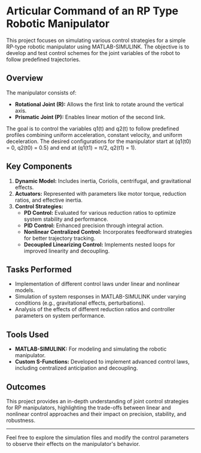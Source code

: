 # Articular Command of an RP Type Robotic Manipulator

This project focuses on simulating various control strategies for a simple RP-type robotic manipulator using MATLAB-SIMULINK. The objective is to develop and test control schemes for the joint variables of the robot to follow predefined trajectories. 

## Overview

The manipulator consists of:
- **Rotational Joint (R):** Allows the first link to rotate around the vertical axis.
- **Prismatic Joint (P):** Enables linear motion of the second link.

The goal is to control the variables q1(t) and q2(t) to follow predefined profiles combining uniform acceleration, constant velocity, and uniform deceleration. The desired configurations for the manipulator start at (q1(t0) = 0, q2(t0) = 0.5) and end at (q1(t1) = π/2, q2(t1) = 1).


## Key Components

1. **Dynamic Model:** Includes inertia, Coriolis, centrifugal, and gravitational effects.
2. **Actuators:** Represented with parameters like motor torque, reduction ratios, and effective inertia.
3. **Control Strategies:** 
   - **PD Control:** Evaluated for various reduction ratios to optimize system stability and performance.
   - **PID Control:** Enhanced precision through integral action.
   - **Nonlinear Centralized Control:** Incorporates feedforward strategies for better trajectory tracking.
   - **Decoupled Linearizing Control:** Implements nested loops for improved linearity and decoupling.

## Tasks Performed

- Implementation of different control laws under linear and nonlinear models.
- Simulation of system responses in MATLAB-SIMULINK under varying conditions (e.g., gravitational effects, perturbations).
- Analysis of the effects of different reduction ratios and controller parameters on system performance.

## Tools Used

- **MATLAB-SIMULINK:** For modeling and simulating the robotic manipulator.
- **Custom S-Functions:** Developed to implement advanced control laws, including centralized anticipation and decoupling.

## Outcomes

This project provides an in-depth understanding of joint control strategies for RP manipulators, highlighting the trade-offs between linear and nonlinear control approaches and their impact on precision, stability, and robustness.

---

Feel free to explore the simulation files and modify the control parameters to observe their effects on the manipulator's behavior.
